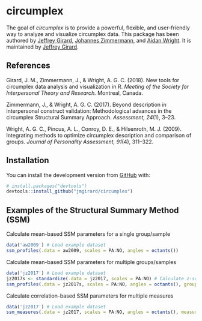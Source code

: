 # circumplex

The goal of *circumplex* is to provide a powerful, flexible, and user-friendly way to analyze and visualize circumplex data. This package has been authored by [Jeffrey Girard](http://jmgirard.com/), [Johannes Zimmermann](https://psychologische-hochschule.de/prof-dr-johannes-zimmermann/), and [Aidan Wright](http://personalityprocesses.com/). It is maintained by [Jeffrey Girard](http://jmgirard.com/).

## References

Girard, J. M., Zimmermann, J., & Wright, A. G. C. (2018). New tools for circumplex data analysis and visualization in R. _Meeting of the Society for Interpersonal Theory and Research._ Montreal, Canada.

Zimmermann, J., & Wright, A. G. C. (2017). Beyond description in interpersonal construct validation: Methodological advances in the circumplex Structural Summary Approach. _Assessment, 24_(1), 3–23.

Wright, A. G. C., Pincus, A. L., Conroy, D. E., & Hilsenroth, M. J. (2009). Integrating methods to optimize circumplex description and comparison of groups. _Journal of Personality Assessment, 91_(4), 311–322.

## Installation

You can install the development version from [GitHub](https://github.com/) with:

``` r
# install.packages("devtools")
devtools::install_github("jmgirard/circumplex")
```
## Examples of the Structural Summary Method (SSM)

Calculate mean-based SSM parameters for a single group/sample

``` r
data('aw2009') # Load example dataset
ssm_profiles(.data = aw2009, scales = PA:NO, angles = octants())
```

Calculate mean-based SSM parameters for multiple groups/samples

``` r
data('jz2017') # Load example dataset
jz2017s <- standardize(.data = jz2017, scales = PA:NO) # Calculate z-scores
ssm_profiles(.data = jz2017s, scales = PA:NO, angles = octants(), grouping = Gender)
```

Calculate correlation-based SSM parameters for multiple measures

``` r
data('jz2017') # Load example dataset
ssm_measures(.data = jz2017, scales = PA:NO, angles = octants(), measures = PARPD:AVPD)
```
